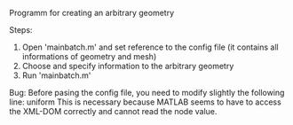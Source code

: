 Programm for creating an arbitrary geometry

Steps:
1) Open 'mainbatch.m' and set reference to the config file (it contains all informations of geometry and mesh)
2) Choose and specify information to the arbitrary geometry
3) Run 'mainbatch.m'

Bug:
Before pasing the config file, you need to modify slightly the following line:
	<mesh t="uniform">uniform</mesh>
This is necessary because MATLAB seems to have to access the XML-DOM correctly and cannot read the node value.
